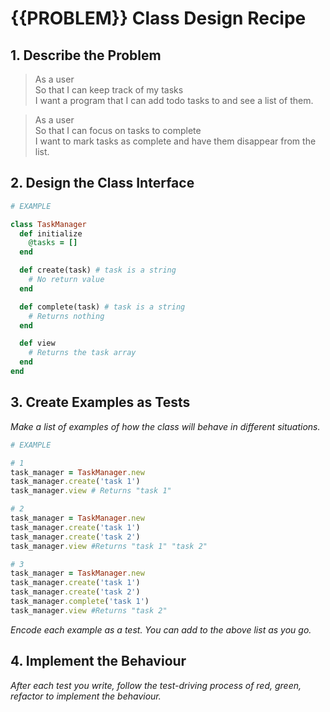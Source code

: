 # {{PROBLEM}} Class Design Recipe

## 1. Describe the Problem

> As a user  
> So that I can keep track of my tasks  
> I want a program that I can add todo tasks to and see a list of them.

> As a user  
> So that I can focus on tasks to complete  
> I want to mark tasks as complete and have them disappear from the list.

## 2. Design the Class Interface

```ruby
# EXAMPLE

class TaskManager
  def initialize
    @tasks = []
  end

  def create(task) # task is a string
    # No return value
  end

  def complete(task) # task is a string
    # Returns nothing
  end

  def view
    # Returns the task array
  end
end
```

## 3. Create Examples as Tests

_Make a list of examples of how the class will behave in different situations._

```ruby
# EXAMPLE

# 1
task_manager = TaskManager.new
task_manager.create('task 1')
task_manager.view # Returns "task 1"

# 2
task_manager = TaskManager.new
task_manager.create('task 1')
task_manager.create('task 2')
task_manager.view #Returns "task 1" "task 2"

# 3
task_manager = TaskManager.new
task_manager.create('task 1')
task_manager.create('task 2')
task_manager.complete('task 1')
task_manager.view #Returns "task 2"
```

_Encode each example as a test. You can add to the above list as you go._

## 4. Implement the Behaviour

_After each test you write, follow the test-driving process of red, green, refactor to implement the behaviour._

